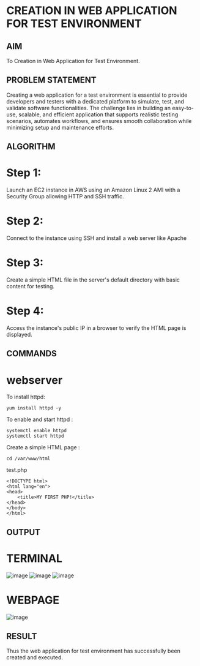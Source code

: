 # CREATION IN WEB APPLICATION FOR TEST ENVIRONMENT

## AIM
 To Creation in Web Application for Test Environment.
   
## PROBLEM STATEMENT
 Creating a web application for a test environment is essential to provide developers and testers with a dedicated platform to simulate, test, and validate software functionalities. The challenge lies in building an easy-to-use, scalable, and efficient application that supports realistic testing scenarios, automates workflows, and ensures smooth collaboration while minimizing setup and maintenance efforts.
    
## ALGORITHM
# Step 1:
Launch an EC2 instance in AWS using an Amazon Linux 2 AMI with a Security Group allowing HTTP and SSH traffic.
# Step 2:
Connect to the instance using SSH and install a web server like Apache
# Step 3:
Create a simple HTML file in the server's default directory with basic content for testing.
# Step 4:
Access the instance's public IP in a browser to verify the HTML page is displayed.

## COMMANDS
# webserver
To install httpd:
```
yum install httpd -y
```
To enable and start httpd :
```
systemctl enable httpd
systemctl start httpd
```
Create a simple HTML page :
```
cd /var/www/html
```
test.php
```
<!DOCTYPE html>
<html lang="en">
<head>
    <title>MY FIRST PHP!</title>
</head>
</body>
</html>
```

## OUTPUT
# TERMINAL
![image](https://github.com/user-attachments/assets/92d227f7-c6ec-4c36-8423-526e3ee6ea94)
![image](https://github.com/user-attachments/assets/7c3131bf-92fd-46c8-b41b-0a5316441b71)
![image](https://github.com/user-attachments/assets/b382bcf9-3dc0-4b62-9e45-9a2d911d691f)

# WEBPAGE

![image](https://github.com/user-attachments/assets/81e806f5-a6b3-406d-bb39-da9665197e4c)

## RESULT
Thus the web application for test environment has successfully been created and executed.
